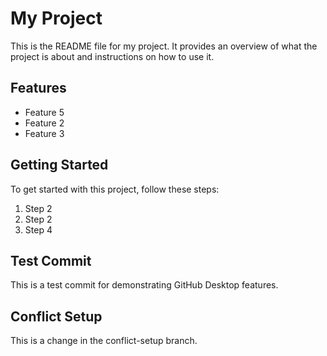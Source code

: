 # My Project

This is the README file for my project. It provides an overview of what the project is about and instructions on how to use it.

## Features

- Feature 5
- Feature 2
- Feature 3

## Getting Started

To get started with this project, follow these steps:

1. Step 2
2. Step 2
3. Step 4

## Test Commit

This is a test commit for demonstrating GitHub Desktop features.

## Conflict Setup

This is a change in the conflict-setup branch.